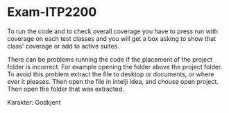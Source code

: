 # Exam-ITP2200

To run the code and to check overall coverage you have to press run with coverage on each test classes and you will get a box asking to show that class' coverage or 
add to active suites.

There can be problems running the code if the placement of the project folder is incorrect. For example opening the folder above the project folder.
To avoid this problem extract the file to desktop or documents, or where ever it pleases. Then open the file in intelji Idea, and chouse open project. Then open the folder that was extracted.




Karakter: Godkjent
